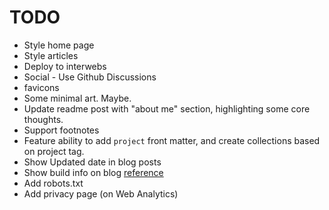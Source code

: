 # TODO

- Style home page
- Style articles
- Deploy to interwebs
- Social - Use Github Discussions
- favicons
- Some minimal art. Maybe.
- Update readme post with "about me" section, highlighting some core thoughts.
- Support footnotes
- Feature ability to add `project` front matter, and create collections based on
  project tag.
- Show Updated date in blog posts
- Show build info on blog
  [reference](https://www.aleksandrhovhannisyan.com/blog/eleventy-build-info/)
- Add robots.txt
- Add privacy page (on Web Analytics)
